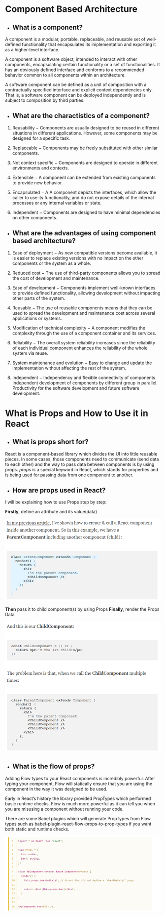 # Component Based Architecture

- ## What is a component?
A component is a modular, portable, replaceable, and reusable set of well-defined functionality that encapsulates its implementation and exporting it as a higher-level interface.

A component is a software object, intended to interact with other components, encapsulating certain functionality or a set of functionalities. It has an obviously defined interface and conforms to a recommended behavior common to all components within an architecture.

A software component can be defined as a unit of composition with a contractually specified interface and explicit context dependencies only. That is, a software component can be deployed independently and is subject to composition by third parties.

- ## What are the charactistics of a component?

1. Reusability − Components are usually designed to be reused in different situations in different applications. However, some components may be designed for a specific task.

2. Replaceable − Components may be freely substituted with other similar components.

3. Not context specific − Components are designed to operate in different environments and contexts.

4. Extensible − A component can be extended from existing components to provide new behavior.

5. Encapsulated − A A component depicts the interfaces, which allow the caller to use its functionality, and do not expose details of the internal processes or any internal variables or state.

6. Independent − Components are designed to have minimal dependencies on other components.

- ## What are the advantages of using component based architecture?

1. Ease of deployment − As new compatible versions become available, it is easier to replace existing versions with no impact on the other components or the system as a whole.

2. Reduced cost − The use of third-party components allows you to spread the cost of development and maintenance.

3. Ease of development − Components implement well-known interfaces to provide defined functionality, allowing development without impacting other parts of the system.

4. Reusable − The use of reusable components means that they can be used to spread the development and maintenance cost across several applications or systems.

5. Modification of technical complexity − A component modifies the complexity through the use of a component container and its services.

6. Reliability − The overall system reliability increases since the reliability of each individual component enhances the reliability of the whole system via reuse.

7. System maintenance and evolution − Easy to change and update the implementation without affecting the rest of the system.

8. Independent − Independency and flexible connectivity of components. Independent development of components by different group in parallel. Productivity for the software development and future software development.

# What is Props and How to Use it in React

- ## What is props short for?

React is a component-based library which divides the UI into little reusable pieces. In some cases, those components need to communicate (send data to each other) and the way to pass data between components is by using props.
*props* is a special keyword in React, which stands for properties and is being used for passing data from one component to another.

- ## How are props used in React?

I will be explaining how to use Props step by step:

**Firstly**, define an attribute and its value(data)

![image](img/react.png)

**Then** pass it to child component(s) by using Props
**Finally**, render the Props Data

![image](img/react1.png)

- ## What is the flow of props?

Adding Flow types to your React components is incredibly powerful. After typing your component, Flow will statically ensure that you are using the component in the way it was designed to be used.

Early in React’s history the library provided PropTypes which performed basic runtime checks. Flow is much more powerful as it can tell you when you are misusing a component without running your code.

There are some Babel plugins which will generate PropTypes from Flow types such as babel-plugin-react-flow-props-to-prop-types if you want both static and runtime checks.

![image](img/flow.png)